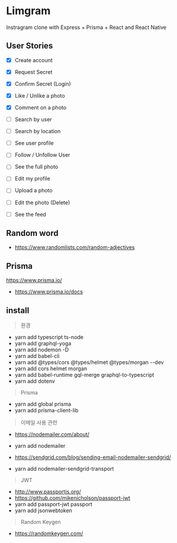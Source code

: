 # Limgram
Instragram clone with Express + Prisma + React and React Native

## User Stories
- [x] Create account
- [x] Request Secret
- [x] Confirm Secret (Login)
- [x] Like / Unlike a photo
- [x] Comment on a photo
- [ ] Search by user
- [ ] Search by location
- [ ] See user profile
- [ ] Follow / Unfollow User
- [ ] See the full photo
- [ ] Edit my profile
- [ ] Upload a photo
- [ ] Edit the photo (Delete)
- [ ] See the feed


## Random word
- https://www.randomlists.com/random-adjectives

## Prisma
https://www.prisma.io/
- https://www.prisma.io/docs

## install
> 환경
- yarn add typescript ts-node
- yarn add graphql-yoga
- yarn add nodemon -D
- yarn add babel-cli
- yarn add @types/cors @types/helmet @types/morgan --dev
- yarn add cors helmet morgan
- yarn add babel-runtime gql-merge graphql-to-typescript
- yarn add dotenv

> Prisma
- yarn add global prisma
- yarn add prisma-client-lib

> 이메일 사용 관련
- https://nodemailer.com/about/
- yarn add nodemailer

- https://sendgrid.com/blog/sending-email-nodemailer-sendgrid/
- yarn add nodemailer-sendgrid-transport

> JWT
- http://www.passportjs.org/
- https://github.com/mikenicholson/passport-jwt
- yarn add passport-jwt passport
- yarn add jsonwebtoken

> Random Keygen
- https://randomkeygen.com/